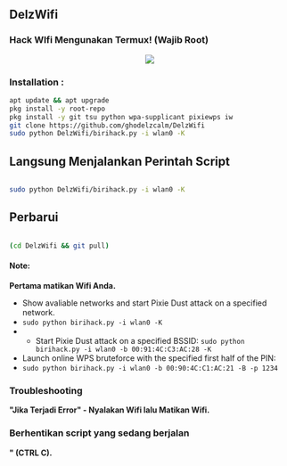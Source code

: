 ## DelzWifi
### Hack WIfi Mengunakan Termux! (Wajib Root)

<p align="center"><img src="https://i.ibb.co/K74g0SC/hulu.jpg"></p>

### Installation :

```bash
apt update && apt upgrade
pkg install -y root-repo
pkg install -y git tsu python wpa-supplicant pixiewps iw
git clone https://github.com/ghodelzcalm/DelzWifi
sudo python DelzWifi/birihack.py -i wlan0 -K
```

## Langsung Menjalankan Perintah Script

```bash

sudo python DelzWifi/birihack.py -i wlan0 -K
```


## Perbarui

```bash

(cd DelzWifi && git pull)
```



#### Note: 
**Pertama matikan Wifi Anda.**
- Show avaliable networks and start Pixie Dust attack on a specified network.
- `sudo python birihack.py -i wlan0 -K`
- - Start Pixie Dust attack on a specified BSSID:
`sudo python birihack.py -i wlan0 -b 00:91:4C:C3:AC:28 -K`
- Launch online WPS bruteforce with the specified first half of the PIN:
- `sudo python birihack.py -i wlan0 -b 00:90:4C:C1:AC:21 -B -p 1234`
### Troubleshooting
**"Jika Terjadi Error" - Nyalakan Wifi lalu Matikan Wifi.**

### Berhentikan script yang sedang berjalan 
**" (CTRL C).**
